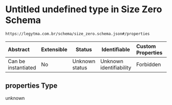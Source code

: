 # Untitled undefined type in Size Zero Schema

```txt
https://legytma.com.br/schema/size_zero.schema.json#/properties
```




| Abstract            | Extensible | Status         | Identifiable            | Custom Properties | Additional Properties | Access Restrictions | Defined In                                                                        |
| :------------------ | ---------- | -------------- | ----------------------- | :---------------- | --------------------- | ------------------- | --------------------------------------------------------------------------------- |
| Can be instantiated | No         | Unknown status | Unknown identifiability | Forbidden         | Allowed               | none                | [size_zero.schema.json\*](../schema/size_zero.schema.json "open original schema") |

## properties Type

unknown
